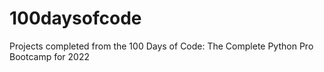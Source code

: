 # 100daysofcode
Projects completed from the 100 Days of Code: The Complete Python Pro Bootcamp for 2022
